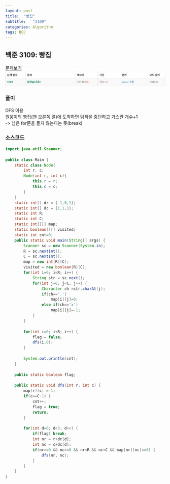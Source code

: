 ```yaml
---
layout: post
title:  "빵집"
subtitle:   "3109"
categories: Algorithm
tags: BOJ
---
```


## 백준 3109:  빵집
[문제보기](https://www.acmicpc.net/problem/3109)<br>
![Alt text](/assets/img/baekjoon/3109.JPG)

### 풀이
DFS 이용  
원웅이의 빵집(맨 오른쪽 열)에 도착하면 탐색을 중단하고 가스관 개수+1  
-> 남은 for문을 돌지 않는다는 뜻(break)

### 소스코드

~~~ java
import java.util.Scanner;

public class Main {
	static class Node{
		int r, c;
		Node(int r, int c){
			this.r = r;
			this.c = c;
		}
	}
	static int[] dr = {-1,0,1};
	static int[] dc = {1,1,1};
	static int R;
	static int C;
	static int[][] map;
	static boolean[][] visited;
	static int cnt=0;
	public static void main(String[] args) {
		Scanner sc = new Scanner(System.in);
		R = sc.nextInt();
		C = sc.nextInt();
		map = new int[R][C];
		visited = new boolean[R][C];
		for(int i=0; i<R; i++) {
			String str = sc.next();
			for(int j=0; j<C; j++) {
				Character ch =str.charAt(j);
				if(ch=='.')
					map[i][j]=0;
				else if(ch=='x')
					map[i][j]=-1;
			}
		}
		
		for(int i=0; i<R; i++) {
			flag = false;
			dfs(i,0);
		}
		
		System.out.println(cnt);
	}
	
	public static boolean flag;
	
	public static void dfs(int r, int c) {
		map[r][c] = 1;
		if(c==C-1) {
			cnt++;
			flag = true;
			return;
		}
		
		for(int d=0; d<3; d++) {
			if(flag) break;
			int nr = r+dr[d];
			int nc = c+dc[d];
			if(nr>=0 && nc>=0 && nr<R && nc<C && map[nr][nc]==0) {
				dfs(nr, nc);
			}
		}
	}
}
~~~
